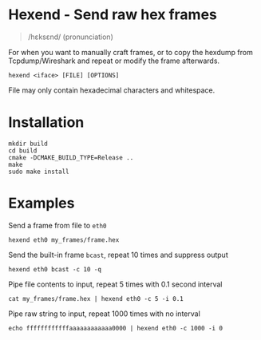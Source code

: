 <!---
SPDX-License-Identifier: GPL-2.0-only
SPDX-FileCopyrightText: 2022 Casper Andersson <casper.casan@gmail.com>
-->

# Hexend - Send raw hex frames
> /hɛksɛnd/ (pronunciation)

For when you want to manually craft frames, or to copy the hexdump from
Tcpdump/Wireshark and repeat or modify the frame afterwards.

```
hexend <iface> [FILE] [OPTIONS]
```
File may only contain hexadecimal characters and whitespace.

# Installation
```
mkdir build
cd build
cmake -DCMAKE_BUILD_TYPE=Release ..
make
sudo make install
```

# Examples
Send a frame from file to `eth0`
```
hexend eth0 my_frames/frame.hex
```

Send the built-in frame `bcast`, repeat 10 times and suppress output
```
hexend eth0 bcast -c 10 -q
```

Pipe file contents to input, repeat 5 times with 0.1 second interval
```
cat my_frames/frame.hex | hexend eth0 -c 5 -i 0.1
```

Pipe raw string to input, repeat 1000 times with no interval
```
echo ffffffffffffaaaaaaaaaaaa0000 | hexend eth0 -c 1000 -i 0
```
